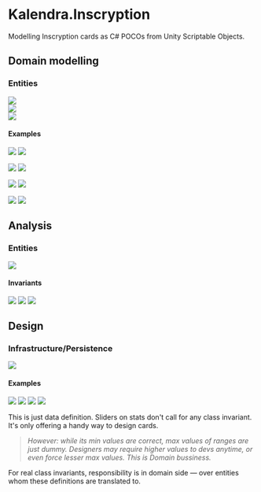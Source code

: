 # Kalendra.Inscryption

Modelling Inscryption cards as C# POCOs from Unity Scriptable Objects.

## Domain modelling

### Entities
![](Images/DomainModel/DomainModel-Entities-CardTaxonomy.png)  
![](Images/DomainModel/DomainModel-Entities-Cards.png)  
![](Images/DomainModel/DomainModel-Entities-CardDetails.png)

#### Examples
![](Images/Cards/Squirrel.png)
![](Images/DomainModel/DomainModel-CardsExamples-Squirrel.png)

![](Images/Cards/Cat.png)
![](Images/DomainModel/DomainModel-CardsExamples-Cat.png)

![](Images/Cards/Rattler.png)
![](Images/DomainModel/DomainModel-CardsExamples-Rattler.png)

![](Images/Cards/Cockroach.png)
![](Images/DomainModel/DomainModel-CardsExamples-Cockroach.png)

## Analysis

### Entities

![](Images/Analysis/Analysis-Entities-Cards.png)

#### Invariants
![](Images/Analysis/Invariants/Invariants-Cards-ValueObjects.png)
![](Images/Analysis/Invariants/Invariants-Cards-Sigils.png)
![](Images/Analysis/Invariants/Invariants-Cards-CardModel.png)

## Design

### Infrastructure/Persistence
![](Images/Design/Infrastructure-CardsDefinition.png)

#### Examples
![](Images/Cards/ScriptObjs/Squirrel.png)
![](Images/Cards/ScriptObjs/Cat.png)
![](Images/Cards/ScriptObjs/Rattler.png)
![](Images/Cards/ScriptObjs/Cockroach.png)

This is just data definition. Sliders on stats don't call for any class invariant.  
It's only offering a handy way to design cards.  
> _However: while its min values are correct, max values of ranges are just dummy. Designers may require higher values to devs anytime, or even force lesser max values. This is Domain bussiness._  

For real class invariants, responsibility is in domain side — over entities whom these definitions are translated to.